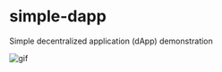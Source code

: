 # simple-dapp
Simple decentralized application (dApp) demonstration

![gif](https://github.com/huseyindeniz/simple-dapp/raw/main/docs/Animation4.gif)
